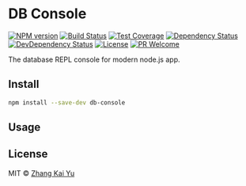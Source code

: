 # DB Console
[![NPM version][npm-image]][npm-url]
[![Build Status][travis-image]][travis-url]
[![Test Coverage][cov-image]][cov-url]
[![Dependency Status][daviddm-image]][daviddm-url]
[![DevDependency Status][daviddm-image-dev]][daviddm-url-dev]
[![License][license-image]][license-url]
[![PR Welcome][pr-image]][pr-url]

The database REPL console for modern node.js app.

## Install

```bash
npm install --save-dev db-console
```

## Usage


## License

MIT © [Zhang Kai Yu][license-url]

[npm-image]: https://badge.fury.io/js/db-console.svg
[npm-url]: https://npmjs.org/package/db-console
[travis-image]: https://travis-ci.org/zhangkaiyulw/db-console.svg?branch=master
[travis-url]: https://travis-ci.org/zhangkaiyulw/db-console
[cov-image]: https://codecov.io/gh/zhangkaiyulw/db-console/branch/master/graph/badge.svg
[cov-url]: https://codecov.io/gh/zhangkaiyulw/db-console
[daviddm-image]: https://david-dm.org/zhangkaiyulw/db-console.svg?theme=shields.io
[daviddm-url]: https://david-dm.org/zhangkaiyulw/db-console
[daviddm-image-dev]: https://david-dm.org/zhangkaiyulw/db-console/dev-status.svg
[daviddm-url-dev]: https://david-dm.org/zhangkaiyulw/db-console?type=dev
[license-image]: https://img.shields.io/github/license/zhangkaiyulw/db-console.svg
[license-url]: https://github.com/zhangkaiyulw/db-console/blob/master/LICENSE
[pr-image]: https://img.shields.io/badge/PRs-welcome-brightgreen.svg
[pr-url]: https://github.com/zhangkaiyulw/db-console/blob/master/CONTRIBUTING.md
